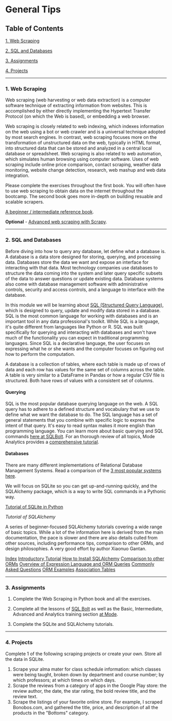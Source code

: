 # General Tips

## Table of Contents
[1. Web Scraping](#section-a)

[2. SQL and Databases](#section-b)

[3. Assignments](#section-c)

[4. Projects](#section-d)

---

### <a name="section-a"></a>1. Web Scraping

Web scraping (web harvesting or web data extraction) is a computer software technique of extracting information from websites. This is accomplished by either directly implementing the Hypertext Transfer Protocol (on which the Web is based), or embedding a web browser.

Web scraping is closely related to web indexing, which indexes information on the web using a bot or web crawler and is a universal technique adopted by most search engines. In contrast, web scraping focuses more on the transformation of unstructured data on the web, typically in HTML format, into structured data that can be stored and analyzed in a central local database or spreadsheet. Web scraping is also related to web automation, which simulates human browsing using computer software. Uses of web scraping include online price comparison, contact scraping, weather data monitoring, website change detection, research, web mashup and web data integration.

Please complete the exercises throughout the first book. You will often have to use web scraping to obtain data on the internet throughout the bootcamp. The second book goes more in-depth on building resuable and scalable scrapers.

[A beginner / intermediate reference book](resources/web_scraping_with_python.pdf).

**Optional** - [Advanced web scraping with Scrapy](resources/scrapy.pdf).

---

### <a name="section-b"></a>2. SQL and Databases

Before diving into how to query any database, let define what a database is. A database is a data store designed for storing, querying, and processing data. Databases store the data we want and expose an interface for interacting with that data. Most technology companies use databases to structure the data coming into the system and later query specific subsets of the data to answer questions or update existing data. Database systems also come with database management software with administrative controls, security and access controls, and a language to interface with the database.

In this module we will be learning about [SQL (Structured Query Language)](https://en.wikipedia.org/wiki/SQL), which is designed to query, update and modify data stored in a database. SQL is the most common language for working with databases and is an important tool in any data professional's toolkit. While SQL is a language, it's quite different from languages like Python or R. SQL was built specifically for querying and interacting with databases and won't have much of the functionality you can expect in traditional programming languages. Since SQL is a declarative language, the user focuses on expressing what he or she wants and the computer focuses on figuring out how to perform the computation.

A database is a collection of tables, where each table is made up of rows of data and each row has values for the same set of columns across the table. A table is very similar to a DataFrame in Pandas or how a regular CSV file is structured. Both have rows of values with a consistent set of columns.

#### Querying
SQL is the most popular database querying language on the web. A SQL query has to adhere to a defined structure and vocabulary that we use to define what we want the database to do. The SQL language has a set of general statements that you combine with specific logic to express the intent of that query. It's easy to read syntax makes it more english than programming language. You can learn more about basic querying and SQL commands [here at SQLBolt](https://sqlbolt.com/). For an thorough review of all topics, Mode Analytics provides a [comprehensive tutorial](https://community.modeanalytics.com/sql/tutorial/introduction-to-sql/).

#### Databases

There are many different implementations of Relational Database Management Systems. Read a comparison of the [3 most popular systems here](https://www.digitalocean.com/community/tutorials/sqlite-vs-mysql-vs-postgresql-a-comparison-of-relational-database-management-systems).

We will focus on SQLite so you can get up-and-running quickly, and the SQLAlchemy package, which is a way to write SQL commands in a Pythonic way.

[Tutorial of SQLite in Python](http://sebastianraschka.com/Articles/2014_sqlite_in_python_tutorial.html)

*Tutorial of SQLAlchemy*

A series of beginner-focused SQLAlchemy tutorials covering a wide range of basic topics. While a lot of the information here is derived from the main documentation, the pace is slower and there are also details culled from other sources, including performance tips, comparison to other ORMs, and design philosophies. A very good effort by author Xiaonuo Gantan.

[Index](http://www.pythoncentral.io/series/python-sqlalchemy-database-tutorial/)
[Introductory Tutorial](http://www.pythoncentral.io/introductory-tutorial-python-sqlalchemy/)
[How to Install SQLAlchemy](http://www.pythoncentral.io/how-to-install-sqlalchemy/)
[Comparison to other ORMs](http://www.pythoncentral.io/sqlalchemy-vs-orms/)
[Overview of Expression Language and ORM Queries](http://www.pythoncentral.io/overview-sqlalchemys-expression-language-orm-queries/)
[Commonly Asked Questions](http://www.pythoncentral.io/sqlalchemy-faqs/)
[ORM Examples](http://www.pythoncentral.io/sqlalchemy-orm-examples/)
[Association Tables](http://www.pythoncentral.io/sqlalchemy-association-tables/)

---

### <a name="section-c"></a>3. Assignments

1. Complete the Web Scraping in Python book and all the exercises.

2. Complete all the lessons of [SQL Bolt](https://sqlbolt.com/) as well as the Basic, Intermediate, Advanced and Analytics training section [at Mode](https://community.modeanalytics.com/sql/tutorial/introduction-to-sql/).

3. Complete the SQLite and SQLAlchemy tutorials.

---

### <a name="section-d"></a>4. Projects

Complete 1 of the following scraping projects or create your own. Store all the data in SQLite.

1. Scrape your alma mater for class schedule information: which classes were being taught, broken down by department and course number; by which professors; at which times on which days.
2. Scrape the reviews from a category of apps in the Google Play store: the review author, the date, the star rating, the bold review title, and the review text.
3. Scrape the listings of your favorite online store. For example, I scraped Bonobos.com, and gathered the title, price, and description of all the products in the "Bottoms" category.
